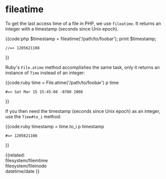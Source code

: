 # fileatime

To get the last access time of a file in PHP, we use `fileatime`. It returns
an integer with a timestamp (seconds since Unix epoch).

{{code:php
    $timestamp = fileatime('/path/to/foobar');
    print $timestamp;

    //=> 1205621108
}}

Ruby's `File.atime` method accomplishes the same task, only it returns an
instance of `Time` instead of an integer:

{{code:ruby
    time = File.atime('/path/to/foobar')
    p time

    #=> Sat Mar 15 15:45:08 -0700 2008
}}

If you then need the timestamp (seconds since Unix epoch) as an integer, use
the `Time#to_i` method:

{{code:ruby
    timestamp = time.to_i
    p timestamp

    #=> 1205621108
}}


{{related:                
    filesystem/filemtime  
    filesystem/fileinode  
    datetime/date
}}

